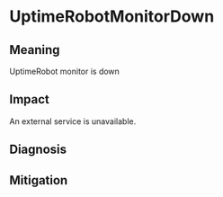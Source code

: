 # UptimeRobotMonitorDown

## Meaning
UptimeRobot monitor is down

## Impact
An external service is unavailable.

## Diagnosis

## Mitigation


